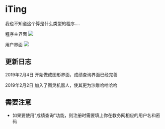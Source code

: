 # iTing

我也不知道这个算是什么类型的程序....

程序主界面
![](https://raw.githubusercontent.com/FatTig3R/iTing-Gui/master/Homewindow.jpg)

用户界面
![](https://raw.githubusercontent.com/FatTig3R/iTing-Gui/master/userwindow.jpg)



## 更新日志

2019年2月4日       开始做成图形界面，成绩查询界面已经完善

2019年2月2日	加入了图灵机器人，使其更为沙雕哈哈哈哈

## 需要注意

- 如果要使用"成绩查询"功能，则注册时需要填上你在教务网相应的用户名和密码
